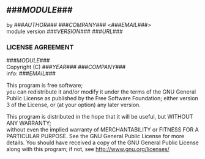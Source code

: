 ## ###_MODULE_###
by ###_AUTHOR_### ###_COMPANY_### <###_EMAIL_###>  
module version ###_VERSION_###
###_URL_###

### LICENSE AGREEMENT
   ###_MODULE_###  
   Copyright (C) ###_YEAR_### ###_COMPANY_###  
   info:  ###_EMAIL_###  
  
   This program is free software;  
   you can redistribute it and/or modify it under the terms of the GNU General Public License as published by the Free Software Foundation;
   either version 3 of the License, or (at your option) any later version.
  
   This program is distributed in the hope that it will be useful, but WITHOUT ANY WARRANTY;  
   without even the implied warranty of MERCHANTABILITY or FITNESS FOR A PARTICULAR PURPOSE. See the GNU General Public License for more details.
   You should have received a copy of the GNU General Public License along with this program; if not, see <http://www.gnu.org/licenses/>
